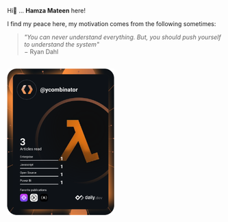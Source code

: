 Hi👋 ... **Hamza Mateen** here!

I find my peace here, my motivation comes from the following sometimes:

> _"You can never understand everything. But, you should push yourself to understand the system"_  
> &minus; Ryan Dahl

\
<a href="https://app.daily.dev/ycombinator"><img src="https://github.com/HamzaMateen/HamzaMateen/blob/main/devcard.svg" width="250" alt="Hamza Mateen's Dev Card"/></a>
